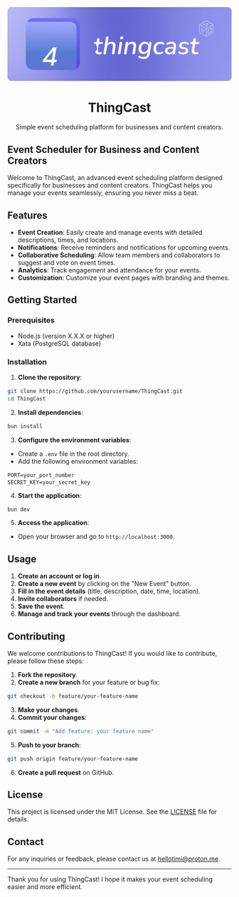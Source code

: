 <div align="center">

[![img](/assets/thingcast-brand-f3.png)](https://github.com/crative-tutorials/thingcast)

# ThingCast

Simple event scheduling platform for businesses and content creators.

</div>

## Event Scheduler for Business and Content Creators

Welcome to ThingCast, an advanced event scheduling platform designed specifically for businesses and content creators. ThingCast helps you manage your events seamlessly, ensuring you never miss a beat.

## Features

- **Event Creation**: Easily create and manage events with detailed descriptions, times, and locations.
- **Notifications**: Receive reminders and notifications for upcoming events.
- **Collaborative Scheduling**: Allow team members and collaborators to suggest and vote on event times.
- **Analytics**: Track engagement and attendance for your events.
- **Customization**: Customize your event pages with branding and themes.

## Getting Started

### Prerequisites

- Node.js (version X.X.X or higher)
- Xata (PostgreSQL database)

### Installation

1. **Clone the repository**:

```bash
git clone https://github.com/yourusername/ThingCast.git
cd ThingCast
```

2. **Install dependencies**:

```bash
bun install
```

3. **Configure the environment variables**:

- Create a `.env` file in the root directory.
- Add the following environment variables:

```properties
PORT=your_port_number
SECRET_KEY=your_secret_key
```

4. **Start the application**:

```bash
bun dev
```

5. **Access the application**:

- Open your browser and go to `http://localhost:3000`.

## Usage

1. **Create an account or log in**.
2. **Create a new event** by clicking on the "New Event" button.
3. **Fill in the event details** (title, description, date, time, location).
4. **Invite collaborators** if needed.
5. **Save the event**.
6. **Manage and track your events** through the dashboard.

## Contributing

We welcome contributions to ThingCast! If you would like to contribute, please follow these steps:

1. **Fork the repository**.
2. **Create a new branch** for your feature or bug fix:

```bash
git checkout -b feature/your-feature-name
```

3. **Make your changes**.
4. **Commit your changes**:

```bash
git commit -m "Add feature: your feature name"
```

5. **Push to your branch**:

```bash
git push origin feature/your-feature-name
```

6. **Create a pull request** on GitHub.

## License

This project is licensed under the MIT License. See the [LICENSE](LICENSE) file for details.

## Contact

For any inquiries or feedback, please contact us at [hellotimi@proton.me](mailto:hellotimi@proton.me).

---

Thank you for using ThingCast! I hope it makes your event scheduling easier and more efficient.
